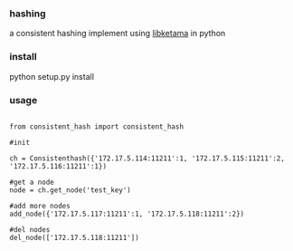 ### hashing

a consistent hashing implement using [libketama](https://github.com/RJ/ketama) in python 

### install   

python setup.py install  

### usage  

```

from consistent_hash import consistent_hash

#init 

ch = Consistenthash({'172.17.5.114:11211':1, '172.17.5.115:11211':2, '172.17.5.116:11211':1})

#get a node
node = ch.get_node('test_key')

#add more nodes
add_node({'172.17.5.117:11211':1, '172.17.5.118:11211':2})

#del nodes
del_node(['172.17.5.118:11211'])

```



